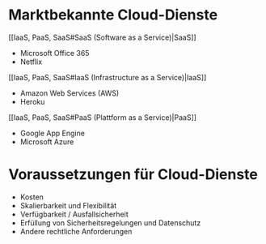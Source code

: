 # Marktbekannte Cloud-Dienste

[[IaaS, PaaS, SaaS#SaaS (Software as a Service)|SaaS]]
- Microsoft Office 365
- Netflix

[[IaaS, PaaS, SaaS#IaaS (Infrastructure as a Service)|IaaS]]
- Amazon Web Services (AWS)
- Heroku

[[IaaS, PaaS, SaaS#PaaS (Plattform as a Service)|PaaS]]
- Google App Engine
- Microsoft Azure

# Voraussetzungen für Cloud-Dienste

- Kosten
- Skalierbarkeit und Flexibilität
- Verfügbarkeit / Ausfallsicherheit
- Erfüllung von Sicherheitsregelungen und Datenschutz
- Andere rechtliche Anforderungen